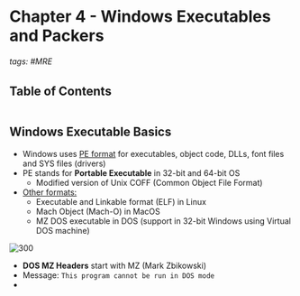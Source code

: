 # Chapter 4 - Windows Executables and Packers

###### tags: #MRE 

## Table of Contents
```toc
```

## Windows Executable Basics
- Windows uses <u>PE format</u> for executables, object code, DLLs, font files and SYS files (drivers)
- PE stands for **Portable Executable** in 32-bit and 64-bit OS
	- Modified version of Unix COFF (Common Object File Format)
- <u>Other formats:</u>
	- Executable and Linkable format (ELF) in Linux
	- Mach Object (Mach-O) in MacOS
	- MZ DOS executable in DOS (support in 32-bit Windows using Virtual DOS machine)

![300](https://i.imgur.com/3QwG061.png)

- **DOS MZ Headers** start with MZ (Mark Zbikowski)
- Message: `This program cannot be run in DOS mode`
- 